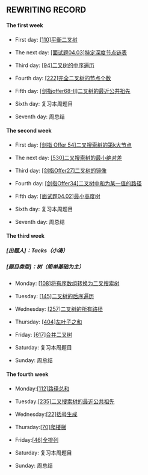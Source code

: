 ## REWRITING RECORD

#### The first week

* First day: [[110]平衡二叉树](https://leetcode-cn.com/problems/balanced-binary-tree/)

* The next day: [[面试题04.03]特定深度节点链表](https://leetcode-cn.com/problems/list-of-depth-lcci/)

* Third day: [[94]二叉树的中序遍历](https://leetcode-cn.com/problems/binary-tree-inorder-traversal/)

* Fourth day: [[222]完全二叉树的节点个数](https://leetcode-cn.com/problems/count-complete-tree-nodes/)

* Fifth day: [[剑指offer68-II]二叉树的最近公共祖先](https://leetcode-cn.com/problems/er-cha-shu-de-zui-jin-gong-gong-zu-xian-lcof/)

* Sixth day: 复习本周题目

* Seventh day: 周总结

#### The second week

* First day: [[剑指 Offer 54]二叉搜索树的第k大节点](https://leetcode-cn.com/problems/er-cha-sou-suo-shu-de-di-kda-jie-dian-lcof/)

* The next day: [[530]二叉搜索树的最小绝对差](https://leetcode-cn.com/problems/minimum-absolute-difference-in-bst/)

* Third day: [[剑指Offer27]二叉树的镜像](https://leetcode-cn.com/problems/er-cha-shu-de-jing-xiang-lcof/)

* Fourth day: [[剑指Offer34]二叉树中和为某一值的路径](https://leetcode-cn.com/problems/er-cha-shu-zhong-he-wei-mou-yi-zhi-de-lu-jing-lcof/) 

* Fifth day: [[面试题04.02]最小高度树](https://leetcode-cn.com/problems/minimum-height-tree-lcci/) 

* Sixth day: 复习本周题目

* Seventh day: 周总结

#### The third week

##### [出题人]：Tacks（小涛）
##### [题目类型]：树（简单基础为主）

* Monday: [[108]将有序数组转换为二叉搜索树](https://leetcode-cn.com/problems/convert-sorted-array-to-binary-search-tree/)

* Tuesday: [[145]二叉树的后序遍历](https://leetcode-cn.com/problems/binary-tree-postorder-traversal/) 

* Wednesday: [[257]二叉树的所有路径](https://leetcode-cn.com/problems/binary-tree-paths/)

* Thursday: [[404]左叶子之和](https://leetcode-cn.com/problems/sum-of-left-leaves/) 

* Friday: [[617]合并二叉树](https://leetcode-cn.com/problems/merge-two-binary-trees/) 

* Saturday: 复习本周题目

* Sunday: 周总结

#### The fourth week

* Monday:[[112]路径总和](https://leetcode-cn.com/problems/path-sum/)

* Tuesday:[[235]二叉搜索树的最近公共祖先](https://leetcode-cn.com/problems/lowest-common-ancestor-of-a-binary-search-tree/)

* Wednesday:[[22]括号生成](https://leetcode-cn.com/problems/generate-parentheses/)

* Thursday:[[70]爬楼梯](https://leetcode-cn.com/problems/climbing-stairs/)

* Friday:[[46]全排列](https://leetcode-cn.com/problems/permutations/)

* Saturday: 复习本周题目

* Sunday: 周总结

